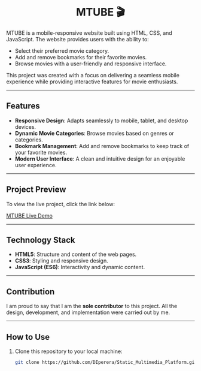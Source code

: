 <h1 align="center"> MTUBE 🎬 </h1>

MTUBE is a mobile-responsive website built using HTML, CSS, and JavaScript. The website provides users with the ability to:

- Select their preferred movie category.
- Add and remove bookmarks for their favorite movies.
- Browse movies with a user-friendly and responsive interface.

This project was created with a focus on delivering a seamless mobile experience while providing interactive features for movie enthusiasts.

---

## Features

- **Responsive Design**: Adapts seamlessly to mobile, tablet, and desktop devices.
- **Dynamic Movie Categories**: Browse movies based on genres or categories.
- **Bookmark Management**: Add and remove bookmarks to keep track of your favorite movies.
- **Modern User Interface**: A clean and intuitive design for an enjoyable user experience.

---

## Project Preview

To view the live project, click the link below:

[MTUBE Live Demo](https://bucolic-cucurucho-b367a8.netlify.app/)

---

## Technology Stack

- **HTML5**: Structure and content of the web pages.
- **CSS3**: Styling and responsive design.
- **JavaScript (ES6)**: Interactivity and dynamic content.

---

## Contribution

I am proud to say that I am the **sole contributor** to this project. All the design, development, and implementation were carried out by me.

---

## How to Use

1. Clone this repository to your local machine:
   ```bash
   git clone https://github.com/DIperera/Static_Multimedia_Platform.git
